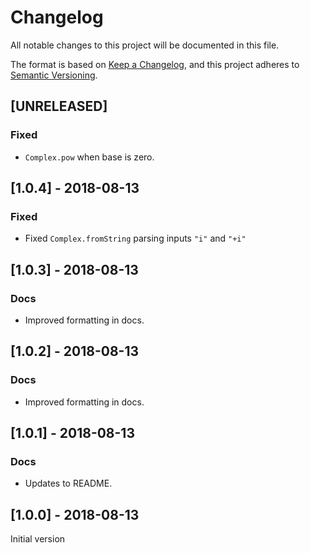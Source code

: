 # Changelog

All notable changes to this project will be documented in this file.

The format is based on [Keep a Changelog](https://keepachangelog.com/en/1.0.0/),
and this project adheres to [Semantic Versioning](https://semver.org/spec/v2.0.0.html).

## [UNRELEASED]

### Fixed

- `Complex.pow` when base is zero.

## [1.0.4] - 2018-08-13

### Fixed

- Fixed `Complex.fromString` parsing inputs `"i"` and `"+i"`

## [1.0.3] - 2018-08-13

### Docs

- Improved formatting in docs.

## [1.0.2] - 2018-08-13

### Docs

- Improved formatting in docs.

## [1.0.1] - 2018-08-13

### Docs

- Updates to README.

## [1.0.0] - 2018-08-13

Initial version